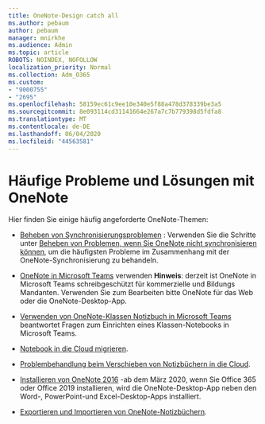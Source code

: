 ```yaml
---
title: OneNote-Design catch all
ms.author: pebaum
author: pebaum
manager: mnirkhe
ms.audience: Admin
ms.topic: article
ROBOTS: NOINDEX, NOFOLLOW
localization_priority: Normal
ms.collection: Adm_O365
ms.custom:
- "9000755"
- "2695"
ms.openlocfilehash: 58159ec61c9ee10e340e5f88a478d378339be3a5
ms.sourcegitcommit: 8e093114cd31141664e267a7c7b779398d5fdfa8
ms.translationtype: MT
ms.contentlocale: de-DE
ms.lasthandoff: 06/04/2020
ms.locfileid: "44563581"
---
```

# <a name="common-issues-and-resolutions-with-onenote"></a>Häufige Probleme und Lösungen mit OneNote

Hier finden Sie einige häufig angeforderte OneNote-Themen:

- [Beheben von Synchronisierungsproblemen](https://support.office.com/article/299495ef-66d1-448f-90c1-b785a6968d45) : Verwenden Sie die Schritte unter [Beheben von Problemen, wenn Sie OneNote nicht synchronisieren können](https://support.office.com/article/Fix-issues-when-you-can-t-sync-OneNote-299495ef-66d1-448f-90c1-b785a6968d45), um die häufigsten Probleme im Zusammenhang mit der OneNote-Synchronisierung zu behandeln.

- [OneNote in Microsoft Teams](https://support.microsoft.com/office/0ec78cc3-ba3b-4279-a88e-aa40af9865c2) verwenden **Hinweis**: derzeit ist OneNote in Microsoft Teams schreibgeschützt für kommerzielle und Bildungs Mandanten. Verwenden Sie zum Bearbeiten bitte OneNote für das Web oder die OneNote-Desktop-App.

- [Verwenden von OneNote-Klassen Notizbuch in Microsoft Teams](https://support.office.com/article/bd77f11f-27cd-4d41-bfbd-2b11799f1440) beantwortet Fragen zum Einrichten eines Klassen-Notebooks in Microsoft Teams.

- [Notebook in die Cloud migrieren](https://support.office.com/article/d5c28b91-7b9c-45be-8f0c-529bdbba019a).

- [Problembehandlung beim Verschieben von Notizbüchern in die Cloud](https://support.office.com/article/70528107-11dc-4f3f-b695-b150059dfd78).

- [Installieren von OneNote 2016](https://support.office.com/article/c08068d8-b517-4464-9ff2-132cb9c45c08) -ab dem März 2020, wenn Sie Office 365 oder Office 2019 installieren, wird die OneNote-Desktop-App neben den Word-, PowerPoint-und Excel-Desktop-Apps installiert.

- [Exportieren und Importieren von OneNote-Notizbüchern](https://support.office.com/article/a4b60da5-8f33-464e-b1ba-b95ce540f309).
